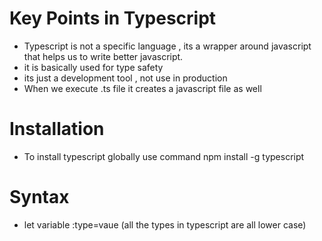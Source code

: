 # Key Points in Typescript


* Typescript is not a specific language , its a wrapper around javascript that helps us to write better javascript.
* it is basically used for type safety 
* its just a development tool , not use in production
* When we execute .ts file it creates a javascript file as well

# Installation
* To install typescript globally use command npm install -g typescript

# Syntax
* let variable :type=vaue (all the types in typescript are all lower case)